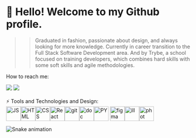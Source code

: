 # 👋 Hello! Welcome to my Github profile.

>> Graduated in fashion, passionate about design, and always looking for more knowledge. Currently in career transition to the Full Stack Software Development area. And by Trybe, a school focused on training developers, which combines hard skills with some soft skills and agile methodologies.

How to reach me:
<div>
<a href = "mailto:jeferson.contas@gmail.com"><img src="https://img.shields.io/badge/Gmail-D14836?style=for-the-badge&logo=gmail&logoColor=white" target="_blank"></a>
<a href="https://www.linkedin.com/in/jeferson-f-oliveira" target="_blank"><img src="https://img.shields.io/badge/-LinkedIn-%230077B5?style=for-the-badge&logo=linkedin&logoColor=white" target="_blank"></a>   
</div>
<br/>
⚡ Tools and Technologies and Design:
<div style="display: inline flex"><br>
<img align="center" alt="JS" height="40" width="40" src="https://cdn.jsdelivr.net/gh/devicons/devicon/icons/javascript/javascript-original.svg" />
<img align="center" alt="HTML" height="40" width="40" src="https://cdn.jsdelivr.net/gh/devicons/devicon/icons/html5/html5-original.svg" />
<img align="center" alt="CSS" height="40" width="40" src="https://cdn.jsdelivr.net/gh/devicons/devicon/icons/css3/css3-original.svg" />
<img align="center" alt="React" height="40" width="40" src="https://cdn.jsdelivr.net/gh/devicons/devicon/icons/react/react-original.svg" />
<img align="center" alt="git" height="40" width="40" src="https://cdn.jsdelivr.net/gh/devicons/devicon/icons/git/git-original.svg" />
<img align="center" alt="doc" height="40" width="40" src="https://cdn.jsdelivr.net/gh/devicons/devicon/icons/docker/docker-plain.svg" />
<img align="center" alt="PY" height="40" width="40" src="https://cdn.jsdelivr.net/gh/devicons/devicon/icons/python/python-original.svg" />
</div>
<div style="display: inline flex"><br>
<img align="center" alt="figma" height="40" width="40" src="https://cdn.jsdelivr.net/gh/devicons/devicon/icons/figma/figma-original.svg" />
<img align="center" alt="ill" height="40" width="40" src="https://cdn.jsdelivr.net/gh/devicons/devicon/icons/illustrator/illustrator-plain.svg" />
<img align="center" alt="phot" height="40" width="40" src="https://cdn.jsdelivr.net/gh/devicons/devicon/icons/photoshop/photoshop-plain.svg" />
</div>          



![Snake animation](https://github.com/JefersonFOliveira/JefersonFOliveira/blob/output/github-contribution-grid-snake.svg)
